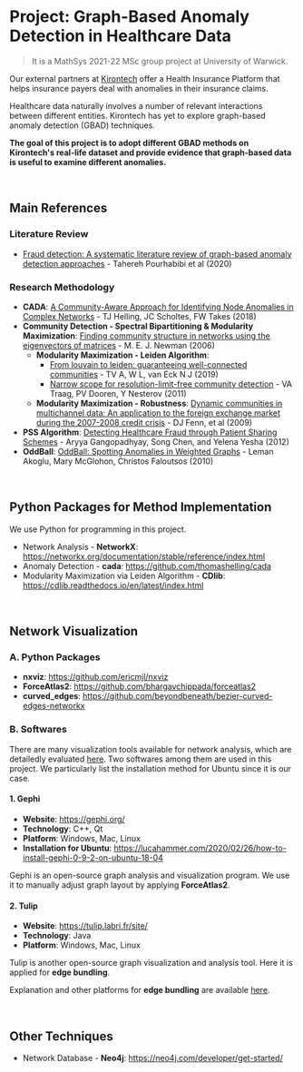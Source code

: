# Project: Graph-Based Anomaly Detection in Healthcare Data
>It is a MathSys 2021-22 MSc group project at University of Warwick.

Our external partners at [Kirontech](https://www.kirontech.com/) offer a Health Insurance Platform that helps insurance payers deal with anomalies in their insurance claims.

Healthcare data naturally involves a number of relevant interactions between different entities. Kirontech has yet to explore graph-based anomaly detection (GBAD) techniques.

**The goal of this project is to adopt different GBAD methods on Kirontech's real-life dataset and provide evidence that graph-based data is useful to examine different anomalies.**

<br/>

## Main References
### Literature Review
- [Fraud detection: A systematic literature review of graph-based anomaly detection approaches](https://www.sciencedirect.com/science/article/pii/S0167923620300580) - Tahereh Pourhabibi et al (2020)

### Research Methodology
- **CADA**: [A Community-Aware Approach for Identifying Node Anomalies in Complex Networks](https://link.springer.com/chapter/10.1007/978-3-030-05411-3_20) - TJ Helling, JC Scholtes, FW Takes (2018)
- **Community Detection - Spectral Bipartitioning & Modularity Maximization**: [Finding community structure in networks using the eigenvectors of matrices](https://arxiv.org/abs/physics/0605087) - M. E. J. Newman (2006)
  - **Modularity Maximization - Leiden Algorithm**:
    - [From louvain to leiden: guaranteeing well-connected communities](https://www.nature.com/articles/s41598-019-41695-z) - TV A, W L, van Eck N J (2019)
    - [Narrow scope for resolution-limit-free community detection](https://arxiv.org/pdf/1104.3083.pdf) - VA Traag, PV Dooren, Y Nesterov (2011)
  - **Modularity Maximization - Robustness**: [Dynamic communities in multichannel data: An application to the foreign exchange market during the 2007-2008 credit crisis](https://ui.adsabs.harvard.edu/abs/2009Chaos..19c3119F/abstract) - DJ Fenn, et al (2009)
- **PSS Algorithm**: [Detecting Healthcare Fraud through Patient Sharing Schemes](https://link.springer.com/chapter/10.1007/978-3-642-29166-1_39) - Aryya Gangopadhyay, Song Chen, and Yelena Yesha (2012)
- **OddBall**: [OddBall: Spotting Anomalies in Weighted Graphs](http://www.cs.cmu.edu/~mmcgloho/pubs/pakdd10.pdf) - Leman Akoglu, Mary McGlohon, Christos Faloutsos (2010)
<br/>

## Python Packages for Method Implementation
We use Python for programming in this project.
- Network Analysis - **NetworkX**: https://networkx.org/documentation/stable/reference/index.html
- Anomaly Detection - **cada**: https://github.com/thomashelling/cada
- Modularity Maximization via Leiden Algorithm - **CDlib**: https://cdlib.readthedocs.io/en/latest/index.html
<br/>

## Network Visualization
### A. Python Packages
- **nxviz**: https://github.com/ericmjl/nxviz
- **ForceAtlas2**: https://github.com/bhargavchippada/forceatlas2
- **curved_edges**: https://github.com/beyondbeneath/bezier-curved-edges-networkx


### B. Softwares
There are many visualization tools available for network analysis, which are detailedly evaluated [here](https://www.ncbi.nlm.nih.gov/pmc/articles/PMC5540468/).  Two softwares among them are used in this project. We particularly list the installation method for Ubuntu since it is our case.

#### 1. Gephi
- **Website**: https://gephi.org/
- **Technology**: C++, Qt
- **Platform**: Windows, Mac, Linux
- **Installation for Ubuntu**: https://lucahammer.com/2020/02/26/how-to-install-gephi-0-9-2-on-ubuntu-18-04

Gephi is an open-source graph analysis and visualization program. We use it to manually adjust graph layout by applying **ForceAtlas2**. 

#### 2. Tulip
- **Website**: https://tulip.labri.fr/site/
- **Technology**: Java
- **Platform**: Windows, Mac, Linux

Tulip is another open-source graph visualization and analysis tool. Here it is applied for **edge bundling**.

Explanation and other platforms for **edge bundling** are available [here](https://courses.isds.tugraz.at/ivis/surveys/ss2017/ivis-ss2017-g4-survey-edge-bundling.pdf).

<br/>


## Other Techniques
- Network Database - **Neo4j**: https://neo4j.com/developer/get-started/
